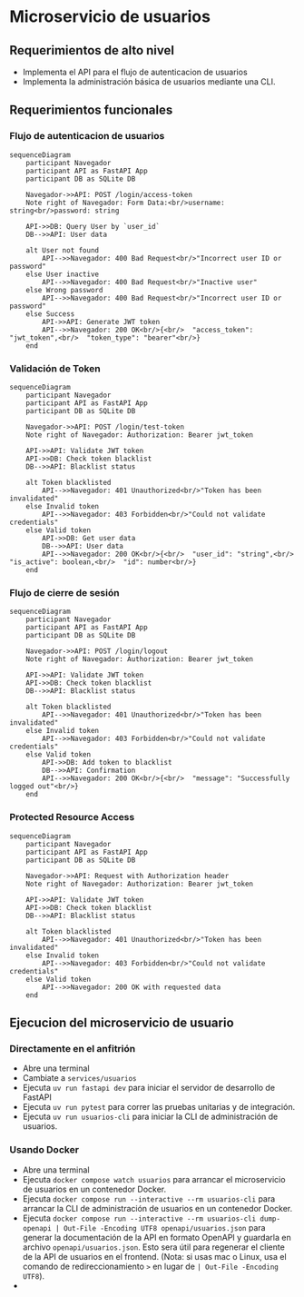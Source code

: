 # Microservicio de usuarios

## Requerimientos de alto nivel

- Implementa el API para el flujo de autenticacion de usuarios
- Implementa la administración básica de usuarios mediante una CLI.

## Requerimientos funcionales

### Flujo de autenticacion de usuarios

```mermaid
sequenceDiagram
    participant Navegador
    participant API as FastAPI App
    participant DB as SQLite DB

    Navegador->>API: POST /login/access-token
    Note right of Navegador: Form Data:<br/>username: string<br/>password: string

    API->>DB: Query User by `user_id`
    DB-->>API: User data

    alt User not found
        API-->>Navegador: 400 Bad Request<br/>"Incorrect user ID or password"
    else User inactive
        API-->>Navegador: 400 Bad Request<br/>"Inactive user"
    else Wrong password
        API-->>Navegador: 400 Bad Request<br/>"Incorrect user ID or password"
    else Success
        API->>API: Generate JWT token
        API-->>Navegador: 200 OK<br/>{<br/>  "access_token": "jwt_token",<br/>  "token_type": "bearer"<br/>}
    end
```

### Validación de Token

```mermaid
sequenceDiagram
    participant Navegador
    participant API as FastAPI App
    participant DB as SQLite DB

    Navegador->>API: POST /login/test-token
    Note right of Navegador: Authorization: Bearer jwt_token

    API->>API: Validate JWT token
    API->>DB: Check token blacklist
    DB-->>API: Blacklist status

    alt Token blacklisted
        API-->>Navegador: 401 Unauthorized<br/>"Token has been invalidated"
    else Invalid token
        API-->>Navegador: 403 Forbidden<br/>"Could not validate credentials"
    else Valid token
        API->>DB: Get user data
        DB-->>API: User data
        API-->>Navegador: 200 OK<br/>{<br/>  "user_id": "string",<br/>  "is_active": boolean,<br/>  "id": number<br/>}
    end
```

### Flujo de cierre de sesión

```mermaid
sequenceDiagram
    participant Navegador
    participant API as FastAPI App
    participant DB as SQLite DB

    Navegador->>API: POST /login/logout
    Note right of Navegador: Authorization: Bearer jwt_token

    API->>API: Validate JWT token
    API->>DB: Check token blacklist
    DB-->>API: Blacklist status

    alt Token blacklisted
        API-->>Navegador: 401 Unauthorized<br/>"Token has been invalidated"
    else Invalid token
        API-->>Navegador: 403 Forbidden<br/>"Could not validate credentials"
    else Valid token
        API->>DB: Add token to blacklist
        DB-->>API: Confirmation
        API-->>Navegador: 200 OK<br/>{<br/>  "message": "Successfully logged out"<br/>}
    end
```

### Protected Resource Access

```mermaid
sequenceDiagram
    participant Navegador
    participant API as FastAPI App
    participant DB as SQLite DB

    Navegador->>API: Request with Authorization header
    Note right of Navegador: Authorization: Bearer jwt_token

    API->>API: Validate JWT token
    API->>DB: Check token blacklist
    DB-->>API: Blacklist status

    alt Token blacklisted
        API-->>Navegador: 401 Unauthorized<br/>"Token has been invalidated"
    else Invalid token
        API-->>Navegador: 403 Forbidden<br/>"Could not validate credentials"
    else Valid token
        API-->>Navegador: 200 OK with requested data
    end
```

## Ejecucion del microservicio de usuario

### Directamente en el anfitrión

- Abre una terminal
- Cambiate a `services/usuarios`
- Ejecuta `uv run fastapi dev` para iniciar el servidor de desarrollo de FastAPI
- Ejecuta `uv run pytest` para correr las pruebas unitarias y de integración.
- Ejecuta `uv run usuarios-cli` para iniciar la CLI de administración de usuarios.


### Usando Docker

- Abre una terminal
- Ejecuta `docker compose watch usuarios` para arrancar el microservicio de usuarios en un contenedor Docker.
- Ejecuta `docker compose run --interactive --rm usuarios-cli` para arrancar la CLI de administración de usuarios en un contenedor Docker.
- Ejecuta `docker compose run --interactive --rm usuarios-cli dump-openapi | Out-File -Encoding UTF8 openapi/usuarios.json` para generar la documentación de la API en formato OpenAPI y guardarla en archivo `openapi/usuarios.json`. Esto sera útil para regenerar el cliente de la API de usuarios en el frontend. (Nota: si usas mac o Linux, usa el comando de redireccionamiento `>` en lugar de `| Out-File -Encoding UTF8`).
- 


